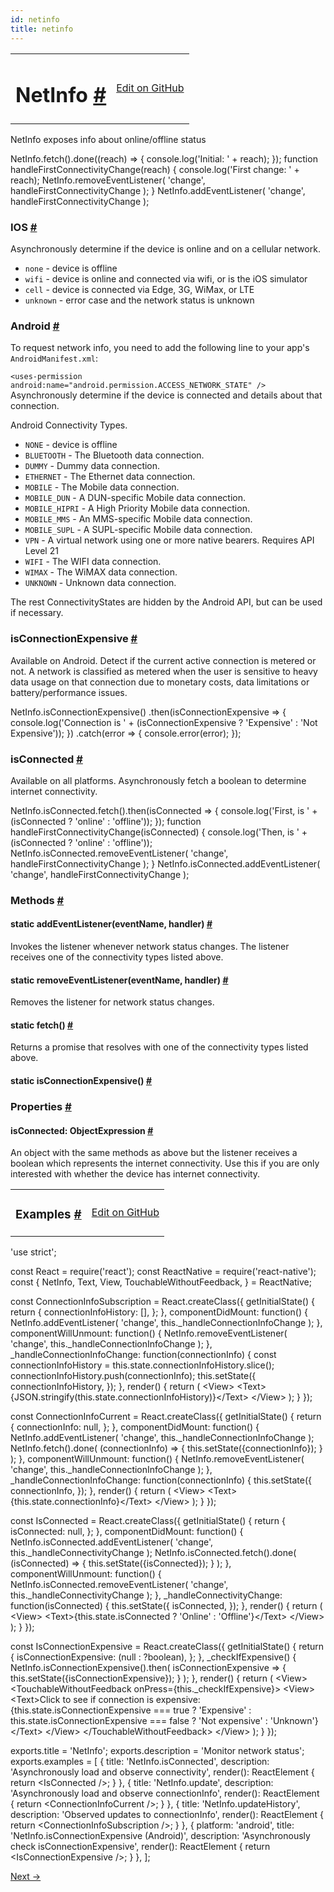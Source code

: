 ```yaml
---
id: netinfo
title: netinfo
---
```

<a id="content"></a><table width="100%"><tbody><tr><td><h1><a class="anchor" name="netinfo"></a>NetInfo <a class="hash-link" href="docs/netinfo.html#netinfo">#</a></h1></td><td style="text-align:right;"><a target="_blank" href="https://github.com/facebook/react-native/blob/0.27-stable/Libraries/Network/NetInfo.js">Edit on GitHub</a></td></tr></tbody></table><div><div><p>NetInfo exposes info about online/offline status</p><div class="prism language-javascript">NetInfo<span class="token punctuation">.</span><span class="token function">fetch<span class="token punctuation">(</span></span><span class="token punctuation">)</span><span class="token punctuation">.</span><span class="token function">done<span class="token punctuation">(</span></span><span class="token punctuation">(</span>reach<span class="token punctuation">)</span> <span class="token operator">=</span><span class="token operator">&gt;</span> <span class="token punctuation">{</span>
  console<span class="token punctuation">.</span><span class="token function">log<span class="token punctuation">(</span></span><span class="token string">'Initial: '</span> <span class="token operator">+</span> reach<span class="token punctuation">)</span><span class="token punctuation">;</span>
<span class="token punctuation">}</span><span class="token punctuation">)</span><span class="token punctuation">;</span>
<span class="token keyword">function</span> <span class="token function">handleFirstConnectivityChange<span class="token punctuation">(</span></span>reach<span class="token punctuation">)</span> <span class="token punctuation">{</span>
  console<span class="token punctuation">.</span><span class="token function">log<span class="token punctuation">(</span></span><span class="token string">'First change: '</span> <span class="token operator">+</span> reach<span class="token punctuation">)</span><span class="token punctuation">;</span>
  NetInfo<span class="token punctuation">.</span><span class="token function">removeEventListener<span class="token punctuation">(</span></span>
    <span class="token string">'change'</span><span class="token punctuation">,</span>
    handleFirstConnectivityChange
  <span class="token punctuation">)</span><span class="token punctuation">;</span>
<span class="token punctuation">}</span>
NetInfo<span class="token punctuation">.</span><span class="token function">addEventListener<span class="token punctuation">(</span></span>
  <span class="token string">'change'</span><span class="token punctuation">,</span>
  handleFirstConnectivityChange
<span class="token punctuation">)</span><span class="token punctuation">;</span></div><h3><a class="anchor" name="ios"></a>IOS <a class="hash-link" href="docs/netinfo.html#ios">#</a></h3><p>Asynchronously determine if the device is online and on a cellular network.</p><ul><li><code>none</code> - device is offline</li><li><code>wifi</code> - device is online and connected via wifi, or is the iOS simulator</li><li><code>cell</code> - device is connected via Edge, 3G, WiMax, or LTE</li><li><code>unknown</code> - error case and the network status is unknown</li></ul><h3><a class="anchor" name="android"></a>Android <a class="hash-link" href="docs/netinfo.html#android">#</a></h3><p>To request network info, you need to add the following line to your
app's <code>AndroidManifest.xml</code>:</p><p><code>&lt;uses-permission android:name="android.permission.ACCESS_NETWORK_STATE" /&gt;</code>
Asynchronously determine if the device is connected and details about that connection.</p><p>Android Connectivity Types.</p><ul><li><code>NONE</code> - device is offline</li><li><code>BLUETOOTH</code> - The Bluetooth data connection.</li><li><code>DUMMY</code> -  Dummy data connection.</li><li><code>ETHERNET</code> - The Ethernet data connection.</li><li><code>MOBILE</code> - The Mobile data connection.</li><li><code>MOBILE_DUN</code> - A DUN-specific Mobile data connection.</li><li><code>MOBILE_HIPRI</code> - A High Priority Mobile data connection.</li><li><code>MOBILE_MMS</code> - An MMS-specific Mobile data connection.</li><li><code>MOBILE_SUPL</code> -  A SUPL-specific Mobile data connection.</li><li><code>VPN</code> -  A virtual network using one or more native bearers. Requires API Level 21</li><li><code>WIFI</code> - The WIFI data connection.</li><li><code>WIMAX</code> -  The WiMAX data connection.</li><li><code>UNKNOWN</code> - Unknown data connection.</li></ul><p>The rest ConnectivityStates are hidden by the Android API, but can be used if necessary.</p><h3><a class="anchor" name="isconnectionexpensive"></a>isConnectionExpensive <a class="hash-link" href="docs/netinfo.html#isconnectionexpensive">#</a></h3><p>Available on Android. Detect if the current active connection is metered or not. A network is
classified as metered when the user is sensitive to heavy data usage on that connection due to
monetary costs, data limitations or battery/performance issues.</p><div class="prism language-javascript">NetInfo<span class="token punctuation">.</span><span class="token function">isConnectionExpensive<span class="token punctuation">(</span></span><span class="token punctuation">)</span>
<span class="token punctuation">.</span><span class="token function">then<span class="token punctuation">(</span></span>isConnectionExpensive <span class="token operator">=</span><span class="token operator">&gt;</span> <span class="token punctuation">{</span>
  console<span class="token punctuation">.</span><span class="token function">log<span class="token punctuation">(</span></span><span class="token string">'Connection is '</span> <span class="token operator">+</span> <span class="token punctuation">(</span>isConnectionExpensive <span class="token operator">?</span> <span class="token string">'Expensive'</span> <span class="token punctuation">:</span> <span class="token string">'Not Expensive'</span><span class="token punctuation">)</span><span class="token punctuation">)</span><span class="token punctuation">;</span>
<span class="token punctuation">}</span><span class="token punctuation">)</span>
<span class="token punctuation">.</span><span class="token keyword">catch</span><span class="token punctuation">(</span>error <span class="token operator">=</span><span class="token operator">&gt;</span> <span class="token punctuation">{</span>
  console<span class="token punctuation">.</span><span class="token function">error<span class="token punctuation">(</span></span>error<span class="token punctuation">)</span><span class="token punctuation">;</span>
<span class="token punctuation">}</span><span class="token punctuation">)</span><span class="token punctuation">;</span></div><h3><a class="anchor" name="isconnected"></a>isConnected <a class="hash-link" href="docs/netinfo.html#isconnected">#</a></h3><p>Available on all platforms. Asynchronously fetch a boolean to determine
internet connectivity.</p><div class="prism language-javascript">NetInfo<span class="token punctuation">.</span>isConnected<span class="token punctuation">.</span><span class="token function">fetch<span class="token punctuation">(</span></span><span class="token punctuation">)</span><span class="token punctuation">.</span><span class="token function">then<span class="token punctuation">(</span></span>isConnected <span class="token operator">=</span><span class="token operator">&gt;</span> <span class="token punctuation">{</span>
  console<span class="token punctuation">.</span><span class="token function">log<span class="token punctuation">(</span></span><span class="token string">'First, is '</span> <span class="token operator">+</span> <span class="token punctuation">(</span>isConnected <span class="token operator">?</span> <span class="token string">'online'</span> <span class="token punctuation">:</span> <span class="token string">'offline'</span><span class="token punctuation">)</span><span class="token punctuation">)</span><span class="token punctuation">;</span>
<span class="token punctuation">}</span><span class="token punctuation">)</span><span class="token punctuation">;</span>
<span class="token keyword">function</span> <span class="token function">handleFirstConnectivityChange<span class="token punctuation">(</span></span>isConnected<span class="token punctuation">)</span> <span class="token punctuation">{</span>
  console<span class="token punctuation">.</span><span class="token function">log<span class="token punctuation">(</span></span><span class="token string">'Then, is '</span> <span class="token operator">+</span> <span class="token punctuation">(</span>isConnected <span class="token operator">?</span> <span class="token string">'online'</span> <span class="token punctuation">:</span> <span class="token string">'offline'</span><span class="token punctuation">)</span><span class="token punctuation">)</span><span class="token punctuation">;</span>
  NetInfo<span class="token punctuation">.</span>isConnected<span class="token punctuation">.</span><span class="token function">removeEventListener<span class="token punctuation">(</span></span>
    <span class="token string">'change'</span><span class="token punctuation">,</span>
    handleFirstConnectivityChange
  <span class="token punctuation">)</span><span class="token punctuation">;</span>
<span class="token punctuation">}</span>
NetInfo<span class="token punctuation">.</span>isConnected<span class="token punctuation">.</span><span class="token function">addEventListener<span class="token punctuation">(</span></span>
  <span class="token string">'change'</span><span class="token punctuation">,</span>
  handleFirstConnectivityChange
<span class="token punctuation">)</span><span class="token punctuation">;</span></div></div><span><h3><a class="anchor" name="methods"></a>Methods <a class="hash-link" href="docs/netinfo.html#methods">#</a></h3><div class="props"><div class="prop"><h4 class="propTitle"><a class="anchor" name="addeventlistener"></a><span class="propType">static </span>addEventListener<span class="propType">(eventName, handler)</span> <a class="hash-link" href="docs/netinfo.html#addeventlistener">#</a></h4><div><p>Invokes the listener whenever network status changes.
The listener receives one of the connectivity types listed above.</p></div></div><div class="prop"><h4 class="propTitle"><a class="anchor" name="removeeventlistener"></a><span class="propType">static </span>removeEventListener<span class="propType">(eventName, handler)</span> <a class="hash-link" href="docs/netinfo.html#removeeventlistener">#</a></h4><div><p>Removes the listener for network status changes.</p></div></div><div class="prop"><h4 class="propTitle"><a class="anchor" name="fetch"></a><span class="propType">static </span>fetch<span class="propType">()</span> <a class="hash-link" href="docs/netinfo.html#fetch">#</a></h4><div><p>Returns a promise that resolves with one of the connectivity types listed
above.</p></div></div><div class="prop"><h4 class="propTitle"><a class="anchor" name="isconnectionexpensive"></a><span class="propType">static </span>isConnectionExpensive<span class="propType">()</span> <a class="hash-link" href="docs/netinfo.html#isconnectionexpensive">#</a></h4></div></div></span><span><h3><a class="anchor" name="properties"></a>Properties <a class="hash-link" href="docs/netinfo.html#properties">#</a></h3><div class="props"><div class="prop"><h4 class="propTitle"><a class="anchor" name="isconnected"></a>isConnected<span class="propType">: ObjectExpression</span> <a class="hash-link" href="docs/netinfo.html#isconnected">#</a></h4><div><p>An object with the same methods as above but the listener receives a
boolean which represents the internet connectivity.
Use this if you are only interested with whether the device has internet
connectivity.</p></div></div></div></span></div><div><div><table width="100%"><tbody><tr><td><h3><a class="anchor" name="examples"></a>Examples <a class="hash-link" href="docs/netinfo.html#examples">#</a></h3></td><td style="text-align:right;"><a target="_blank" href="https://github.com/facebook/react-native/blob/0.27-stable/Examples/UIExplorer/NetInfoExample.js">Edit on GitHub</a></td></tr></tbody></table><div class="prism language-javascript"><span class="token string">'use strict'</span><span class="token punctuation">;</span>

const React <span class="token operator">=</span> <span class="token function">require<span class="token punctuation">(</span></span><span class="token string">'react'</span><span class="token punctuation">)</span><span class="token punctuation">;</span>
const ReactNative <span class="token operator">=</span> <span class="token function">require<span class="token punctuation">(</span></span><span class="token string">'react-native'</span><span class="token punctuation">)</span><span class="token punctuation">;</span>
const <span class="token punctuation">{</span>
  NetInfo<span class="token punctuation">,</span>
  Text<span class="token punctuation">,</span>
  View<span class="token punctuation">,</span>
  TouchableWithoutFeedback<span class="token punctuation">,</span>
<span class="token punctuation">}</span> <span class="token operator">=</span> ReactNative<span class="token punctuation">;</span>

const ConnectionInfoSubscription <span class="token operator">=</span> React<span class="token punctuation">.</span><span class="token function">createClass<span class="token punctuation">(</span></span><span class="token punctuation">{</span>
  <span class="token function">getInitialState<span class="token punctuation">(</span></span><span class="token punctuation">)</span> <span class="token punctuation">{</span>
    <span class="token keyword">return</span> <span class="token punctuation">{</span>
      connectionInfoHistory<span class="token punctuation">:</span> <span class="token punctuation">[</span><span class="token punctuation">]</span><span class="token punctuation">,</span>
    <span class="token punctuation">}</span><span class="token punctuation">;</span>
  <span class="token punctuation">}</span><span class="token punctuation">,</span>
  componentDidMount<span class="token punctuation">:</span> <span class="token keyword">function</span><span class="token punctuation">(</span><span class="token punctuation">)</span> <span class="token punctuation">{</span>
    NetInfo<span class="token punctuation">.</span><span class="token function">addEventListener<span class="token punctuation">(</span></span>
        <span class="token string">'change'</span><span class="token punctuation">,</span>
        <span class="token keyword">this</span><span class="token punctuation">.</span>_handleConnectionInfoChange
    <span class="token punctuation">)</span><span class="token punctuation">;</span>
  <span class="token punctuation">}</span><span class="token punctuation">,</span>
  componentWillUnmount<span class="token punctuation">:</span> <span class="token keyword">function</span><span class="token punctuation">(</span><span class="token punctuation">)</span> <span class="token punctuation">{</span>
    NetInfo<span class="token punctuation">.</span><span class="token function">removeEventListener<span class="token punctuation">(</span></span>
        <span class="token string">'change'</span><span class="token punctuation">,</span>
        <span class="token keyword">this</span><span class="token punctuation">.</span>_handleConnectionInfoChange
    <span class="token punctuation">)</span><span class="token punctuation">;</span>
  <span class="token punctuation">}</span><span class="token punctuation">,</span>
  _handleConnectionInfoChange<span class="token punctuation">:</span> <span class="token keyword">function</span><span class="token punctuation">(</span>connectionInfo<span class="token punctuation">)</span> <span class="token punctuation">{</span>
    const connectionInfoHistory <span class="token operator">=</span> <span class="token keyword">this</span><span class="token punctuation">.</span>state<span class="token punctuation">.</span>connectionInfoHistory<span class="token punctuation">.</span><span class="token function">slice<span class="token punctuation">(</span></span><span class="token punctuation">)</span><span class="token punctuation">;</span>
    connectionInfoHistory<span class="token punctuation">.</span><span class="token function">push<span class="token punctuation">(</span></span>connectionInfo<span class="token punctuation">)</span><span class="token punctuation">;</span>
    <span class="token keyword">this</span><span class="token punctuation">.</span><span class="token function">setState<span class="token punctuation">(</span></span><span class="token punctuation">{</span>
      connectionInfoHistory<span class="token punctuation">,</span>
    <span class="token punctuation">}</span><span class="token punctuation">)</span><span class="token punctuation">;</span>
  <span class="token punctuation">}</span><span class="token punctuation">,</span>
  <span class="token function">render<span class="token punctuation">(</span></span><span class="token punctuation">)</span> <span class="token punctuation">{</span>
    <span class="token keyword">return</span> <span class="token punctuation">(</span>
        &lt;View<span class="token operator">&gt;</span>
          &lt;Text<span class="token operator">&gt;</span><span class="token punctuation">{</span>JSON<span class="token punctuation">.</span><span class="token function">stringify<span class="token punctuation">(</span></span><span class="token keyword">this</span><span class="token punctuation">.</span>state<span class="token punctuation">.</span>connectionInfoHistory<span class="token punctuation">)</span><span class="token punctuation">}</span>&lt;<span class="token operator">/</span>Text<span class="token operator">&gt;</span>
        &lt;<span class="token operator">/</span>View<span class="token operator">&gt;</span>
    <span class="token punctuation">)</span><span class="token punctuation">;</span>
  <span class="token punctuation">}</span>
<span class="token punctuation">}</span><span class="token punctuation">)</span><span class="token punctuation">;</span>

const ConnectionInfoCurrent <span class="token operator">=</span> React<span class="token punctuation">.</span><span class="token function">createClass<span class="token punctuation">(</span></span><span class="token punctuation">{</span>
  <span class="token function">getInitialState<span class="token punctuation">(</span></span><span class="token punctuation">)</span> <span class="token punctuation">{</span>
    <span class="token keyword">return</span> <span class="token punctuation">{</span>
      connectionInfo<span class="token punctuation">:</span> <span class="token keyword">null</span><span class="token punctuation">,</span>
    <span class="token punctuation">}</span><span class="token punctuation">;</span>
  <span class="token punctuation">}</span><span class="token punctuation">,</span>
  componentDidMount<span class="token punctuation">:</span> <span class="token keyword">function</span><span class="token punctuation">(</span><span class="token punctuation">)</span> <span class="token punctuation">{</span>
    NetInfo<span class="token punctuation">.</span><span class="token function">addEventListener<span class="token punctuation">(</span></span>
        <span class="token string">'change'</span><span class="token punctuation">,</span>
        <span class="token keyword">this</span><span class="token punctuation">.</span>_handleConnectionInfoChange
    <span class="token punctuation">)</span><span class="token punctuation">;</span>
    NetInfo<span class="token punctuation">.</span><span class="token function">fetch<span class="token punctuation">(</span></span><span class="token punctuation">)</span><span class="token punctuation">.</span><span class="token function">done<span class="token punctuation">(</span></span>
        <span class="token punctuation">(</span>connectionInfo<span class="token punctuation">)</span> <span class="token operator">=</span><span class="token operator">&gt;</span> <span class="token punctuation">{</span> <span class="token keyword">this</span><span class="token punctuation">.</span><span class="token function">setState<span class="token punctuation">(</span></span><span class="token punctuation">{</span>connectionInfo<span class="token punctuation">}</span><span class="token punctuation">)</span><span class="token punctuation">;</span> <span class="token punctuation">}</span>
    <span class="token punctuation">)</span><span class="token punctuation">;</span>
  <span class="token punctuation">}</span><span class="token punctuation">,</span>
  componentWillUnmount<span class="token punctuation">:</span> <span class="token keyword">function</span><span class="token punctuation">(</span><span class="token punctuation">)</span> <span class="token punctuation">{</span>
    NetInfo<span class="token punctuation">.</span><span class="token function">removeEventListener<span class="token punctuation">(</span></span>
        <span class="token string">'change'</span><span class="token punctuation">,</span>
        <span class="token keyword">this</span><span class="token punctuation">.</span>_handleConnectionInfoChange
    <span class="token punctuation">)</span><span class="token punctuation">;</span>
  <span class="token punctuation">}</span><span class="token punctuation">,</span>
  _handleConnectionInfoChange<span class="token punctuation">:</span> <span class="token keyword">function</span><span class="token punctuation">(</span>connectionInfo<span class="token punctuation">)</span> <span class="token punctuation">{</span>
    <span class="token keyword">this</span><span class="token punctuation">.</span><span class="token function">setState<span class="token punctuation">(</span></span><span class="token punctuation">{</span>
      connectionInfo<span class="token punctuation">,</span>
    <span class="token punctuation">}</span><span class="token punctuation">)</span><span class="token punctuation">;</span>
  <span class="token punctuation">}</span><span class="token punctuation">,</span>
  <span class="token function">render<span class="token punctuation">(</span></span><span class="token punctuation">)</span> <span class="token punctuation">{</span>
    <span class="token keyword">return</span> <span class="token punctuation">(</span>
        &lt;View<span class="token operator">&gt;</span>
          &lt;Text<span class="token operator">&gt;</span><span class="token punctuation">{</span><span class="token keyword">this</span><span class="token punctuation">.</span>state<span class="token punctuation">.</span>connectionInfo<span class="token punctuation">}</span>&lt;<span class="token operator">/</span>Text<span class="token operator">&gt;</span>
        &lt;<span class="token operator">/</span>View<span class="token operator">&gt;</span>
    <span class="token punctuation">)</span><span class="token punctuation">;</span>
  <span class="token punctuation">}</span>
<span class="token punctuation">}</span><span class="token punctuation">)</span><span class="token punctuation">;</span>

const IsConnected <span class="token operator">=</span> React<span class="token punctuation">.</span><span class="token function">createClass<span class="token punctuation">(</span></span><span class="token punctuation">{</span>
  <span class="token function">getInitialState<span class="token punctuation">(</span></span><span class="token punctuation">)</span> <span class="token punctuation">{</span>
    <span class="token keyword">return</span> <span class="token punctuation">{</span>
      isConnected<span class="token punctuation">:</span> <span class="token keyword">null</span><span class="token punctuation">,</span>
    <span class="token punctuation">}</span><span class="token punctuation">;</span>
  <span class="token punctuation">}</span><span class="token punctuation">,</span>
  componentDidMount<span class="token punctuation">:</span> <span class="token keyword">function</span><span class="token punctuation">(</span><span class="token punctuation">)</span> <span class="token punctuation">{</span>
    NetInfo<span class="token punctuation">.</span>isConnected<span class="token punctuation">.</span><span class="token function">addEventListener<span class="token punctuation">(</span></span>
        <span class="token string">'change'</span><span class="token punctuation">,</span>
        <span class="token keyword">this</span><span class="token punctuation">.</span>_handleConnectivityChange
    <span class="token punctuation">)</span><span class="token punctuation">;</span>
    NetInfo<span class="token punctuation">.</span>isConnected<span class="token punctuation">.</span><span class="token function">fetch<span class="token punctuation">(</span></span><span class="token punctuation">)</span><span class="token punctuation">.</span><span class="token function">done<span class="token punctuation">(</span></span>
        <span class="token punctuation">(</span>isConnected<span class="token punctuation">)</span> <span class="token operator">=</span><span class="token operator">&gt;</span> <span class="token punctuation">{</span> <span class="token keyword">this</span><span class="token punctuation">.</span><span class="token function">setState<span class="token punctuation">(</span></span><span class="token punctuation">{</span>isConnected<span class="token punctuation">}</span><span class="token punctuation">)</span><span class="token punctuation">;</span> <span class="token punctuation">}</span>
    <span class="token punctuation">)</span><span class="token punctuation">;</span>
  <span class="token punctuation">}</span><span class="token punctuation">,</span>
  componentWillUnmount<span class="token punctuation">:</span> <span class="token keyword">function</span><span class="token punctuation">(</span><span class="token punctuation">)</span> <span class="token punctuation">{</span>
    NetInfo<span class="token punctuation">.</span>isConnected<span class="token punctuation">.</span><span class="token function">removeEventListener<span class="token punctuation">(</span></span>
        <span class="token string">'change'</span><span class="token punctuation">,</span>
        <span class="token keyword">this</span><span class="token punctuation">.</span>_handleConnectivityChange
    <span class="token punctuation">)</span><span class="token punctuation">;</span>
  <span class="token punctuation">}</span><span class="token punctuation">,</span>
  _handleConnectivityChange<span class="token punctuation">:</span> <span class="token keyword">function</span><span class="token punctuation">(</span>isConnected<span class="token punctuation">)</span> <span class="token punctuation">{</span>
    <span class="token keyword">this</span><span class="token punctuation">.</span><span class="token function">setState<span class="token punctuation">(</span></span><span class="token punctuation">{</span>
      isConnected<span class="token punctuation">,</span>
    <span class="token punctuation">}</span><span class="token punctuation">)</span><span class="token punctuation">;</span>
  <span class="token punctuation">}</span><span class="token punctuation">,</span>
  <span class="token function">render<span class="token punctuation">(</span></span><span class="token punctuation">)</span> <span class="token punctuation">{</span>
    <span class="token keyword">return</span> <span class="token punctuation">(</span>
        &lt;View<span class="token operator">&gt;</span>
          &lt;Text<span class="token operator">&gt;</span><span class="token punctuation">{</span><span class="token keyword">this</span><span class="token punctuation">.</span>state<span class="token punctuation">.</span>isConnected <span class="token operator">?</span> <span class="token string">'Online'</span> <span class="token punctuation">:</span> <span class="token string">'Offline'</span><span class="token punctuation">}</span>&lt;<span class="token operator">/</span>Text<span class="token operator">&gt;</span>
        &lt;<span class="token operator">/</span>View<span class="token operator">&gt;</span>
    <span class="token punctuation">)</span><span class="token punctuation">;</span>
  <span class="token punctuation">}</span>
<span class="token punctuation">}</span><span class="token punctuation">)</span><span class="token punctuation">;</span>

const IsConnectionExpensive <span class="token operator">=</span> React<span class="token punctuation">.</span><span class="token function">createClass<span class="token punctuation">(</span></span><span class="token punctuation">{</span>
  <span class="token function">getInitialState<span class="token punctuation">(</span></span><span class="token punctuation">)</span> <span class="token punctuation">{</span>
    <span class="token keyword">return</span> <span class="token punctuation">{</span>
      isConnectionExpensive<span class="token punctuation">:</span> <span class="token punctuation">(</span><span class="token keyword">null</span> <span class="token punctuation">:</span> <span class="token operator">?</span>boolean<span class="token punctuation">)</span><span class="token punctuation">,</span>
    <span class="token punctuation">}</span><span class="token punctuation">;</span>
  <span class="token punctuation">}</span><span class="token punctuation">,</span>
  <span class="token function">_checkIfExpensive<span class="token punctuation">(</span></span><span class="token punctuation">)</span> <span class="token punctuation">{</span>
    NetInfo<span class="token punctuation">.</span><span class="token function">isConnectionExpensive<span class="token punctuation">(</span></span><span class="token punctuation">)</span><span class="token punctuation">.</span><span class="token function">then<span class="token punctuation">(</span></span>
        isConnectionExpensive <span class="token operator">=</span><span class="token operator">&gt;</span> <span class="token punctuation">{</span> <span class="token keyword">this</span><span class="token punctuation">.</span><span class="token function">setState<span class="token punctuation">(</span></span><span class="token punctuation">{</span>isConnectionExpensive<span class="token punctuation">}</span><span class="token punctuation">)</span><span class="token punctuation">;</span> <span class="token punctuation">}</span>
    <span class="token punctuation">)</span><span class="token punctuation">;</span>
  <span class="token punctuation">}</span><span class="token punctuation">,</span>
  <span class="token function">render<span class="token punctuation">(</span></span><span class="token punctuation">)</span> <span class="token punctuation">{</span>
    <span class="token keyword">return</span> <span class="token punctuation">(</span>
        &lt;View<span class="token operator">&gt;</span>
          &lt;TouchableWithoutFeedback onPress<span class="token operator">=</span><span class="token punctuation">{</span><span class="token keyword">this</span><span class="token punctuation">.</span>_checkIfExpensive<span class="token punctuation">}</span><span class="token operator">&gt;</span>
            &lt;View<span class="token operator">&gt;</span>
              &lt;Text<span class="token operator">&gt;</span>Click to see <span class="token keyword">if</span> connection is expensive<span class="token punctuation">:</span>
                <span class="token punctuation">{</span><span class="token keyword">this</span><span class="token punctuation">.</span>state<span class="token punctuation">.</span>isConnectionExpensive <span class="token operator">===</span> <span class="token boolean">true</span> <span class="token operator">?</span> <span class="token string">'Expensive'</span> <span class="token punctuation">:</span>
                <span class="token keyword">this</span><span class="token punctuation">.</span>state<span class="token punctuation">.</span>isConnectionExpensive <span class="token operator">===</span> <span class="token boolean">false</span> <span class="token operator">?</span> <span class="token string">'Not expensive'</span>
                <span class="token punctuation">:</span> <span class="token string">'Unknown'</span><span class="token punctuation">}</span>
              &lt;<span class="token operator">/</span>Text<span class="token operator">&gt;</span>
            &lt;<span class="token operator">/</span>View<span class="token operator">&gt;</span>
          &lt;<span class="token operator">/</span>TouchableWithoutFeedback<span class="token operator">&gt;</span>
        &lt;<span class="token operator">/</span>View<span class="token operator">&gt;</span>
    <span class="token punctuation">)</span><span class="token punctuation">;</span>
  <span class="token punctuation">}</span>
<span class="token punctuation">}</span><span class="token punctuation">)</span><span class="token punctuation">;</span>

exports<span class="token punctuation">.</span>title <span class="token operator">=</span> <span class="token string">'NetInfo'</span><span class="token punctuation">;</span>
exports<span class="token punctuation">.</span>description <span class="token operator">=</span> <span class="token string">'Monitor network status'</span><span class="token punctuation">;</span>
exports<span class="token punctuation">.</span>examples <span class="token operator">=</span> <span class="token punctuation">[</span>
  <span class="token punctuation">{</span>
    title<span class="token punctuation">:</span> <span class="token string">'NetInfo.isConnected'</span><span class="token punctuation">,</span>
    description<span class="token punctuation">:</span> <span class="token string">'Asynchronously load and observe connectivity'</span><span class="token punctuation">,</span>
    <span class="token function">render<span class="token punctuation">(</span></span><span class="token punctuation">)</span><span class="token punctuation">:</span> ReactElement <span class="token punctuation">{</span> <span class="token keyword">return</span> &lt;IsConnected <span class="token operator">/</span><span class="token operator">&gt;</span><span class="token punctuation">;</span> <span class="token punctuation">}</span>
  <span class="token punctuation">}</span><span class="token punctuation">,</span>
  <span class="token punctuation">{</span>
    title<span class="token punctuation">:</span> <span class="token string">'NetInfo.update'</span><span class="token punctuation">,</span>
    description<span class="token punctuation">:</span> <span class="token string">'Asynchronously load and observe connectionInfo'</span><span class="token punctuation">,</span>
    <span class="token function">render<span class="token punctuation">(</span></span><span class="token punctuation">)</span><span class="token punctuation">:</span> ReactElement <span class="token punctuation">{</span> <span class="token keyword">return</span> &lt;ConnectionInfoCurrent <span class="token operator">/</span><span class="token operator">&gt;</span><span class="token punctuation">;</span> <span class="token punctuation">}</span>
  <span class="token punctuation">}</span><span class="token punctuation">,</span>
  <span class="token punctuation">{</span>
    title<span class="token punctuation">:</span> <span class="token string">'NetInfo.updateHistory'</span><span class="token punctuation">,</span>
    description<span class="token punctuation">:</span> <span class="token string">'Observed updates to connectionInfo'</span><span class="token punctuation">,</span>
    <span class="token function">render<span class="token punctuation">(</span></span><span class="token punctuation">)</span><span class="token punctuation">:</span> ReactElement <span class="token punctuation">{</span> <span class="token keyword">return</span> &lt;ConnectionInfoSubscription <span class="token operator">/</span><span class="token operator">&gt;</span><span class="token punctuation">;</span> <span class="token punctuation">}</span>
  <span class="token punctuation">}</span><span class="token punctuation">,</span>
  <span class="token punctuation">{</span>
    platform<span class="token punctuation">:</span> <span class="token string">'android'</span><span class="token punctuation">,</span>
    title<span class="token punctuation">:</span> <span class="token string">'NetInfo.isConnectionExpensive (Android)'</span><span class="token punctuation">,</span>
    description<span class="token punctuation">:</span> <span class="token string">'Asynchronously check isConnectionExpensive'</span><span class="token punctuation">,</span>
    <span class="token function">render<span class="token punctuation">(</span></span><span class="token punctuation">)</span><span class="token punctuation">:</span> ReactElement <span class="token punctuation">{</span> <span class="token keyword">return</span> &lt;IsConnectionExpensive <span class="token operator">/</span><span class="token operator">&gt;</span><span class="token punctuation">;</span> <span class="token punctuation">}</span>
  <span class="token punctuation">}</span><span class="token punctuation">,</span>
<span class="token punctuation">]</span><span class="token punctuation">;</span></div></div></div><div class="docs-prevnext"><a class="docs-next" href="docs/panresponder.html#content">Next →</a></div>